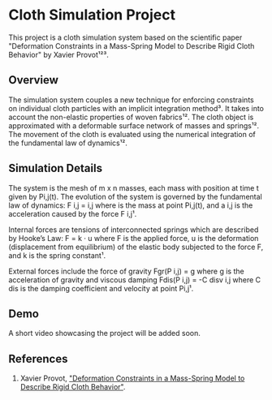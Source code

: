 # Cloth Simulation Project

This project is a cloth simulation system based on the scientific paper "Deformation Constraints in a Mass-Spring Model to Describe Rigid Cloth Behavior" by Xavier Provot¹²³. 

## Overview

The simulation system couples a new technique for enforcing constraints on individual cloth particles with an implicit integration method³. It takes into account the non-elastic properties of woven fabrics¹². The cloth object is approximated with a deformable surface network of masses and springs¹². The movement of the cloth is evaluated using the numerical integration of the fundamental law of dynamics¹².

## Simulation Details

The system is the mesh of m x n masses, each mass with position at time t given by Pi,j(t). The evolution of the system is governed by the fundamental law of dynamics: F i,j =  i,j where is the mass at point Pi,j(t), and a i,j is the acceleration caused by the force F i,j¹. 

Internal forces are tensions of interconnected springs which are described by Hooke’s Law: F = k · u where F is the applied force, u  is the deformation (displacement from equilibrium) of the elastic body subjected to the force  F, and  k is the spring constant¹. 

External forces include the force of gravity Fgr(P i,j) =     g where g  is the acceleration of gravity and viscous damping Fdis(P i,j) = -C disv i,j where C dis is the damping coefficient and velocity at point Pi,j¹.

## Demo

A short video showcasing the project will be added soon.

## References

1. Xavier Provot, ["Deformation Constraints in a Mass-Spring Model to Describe Rigid Cloth Behavior"](https://www.researchgate.net/publication/2491824_Deformation_Constraints_in_a_Mass-Spring_Model_to_Describe_Rigid_Cloth_Behavior).
